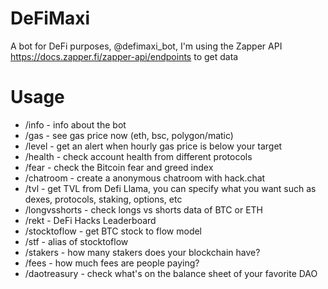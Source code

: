# DeFiMaxi
A bot for DeFi purposes, @defimaxi_bot, I'm using the Zapper API https://docs.zapper.fi/zapper-api/endpoints to get data

# Usage
- /info - info about the bot
- /gas - see gas price now (eth, bsc, polygon/matic)
- /level - get an alert when hourly gas price is below your target
- /health - check account health from different protocols
- /fear - check the Bitcoin fear and greed index
- /chatroom - create a anonymous chatroom with hack.chat
- /tvl - get TVL from Defi Llama, you can specify what you want such as dexes, protocols, staking, options, etc
- /longvsshorts - check longs vs shorts data of BTC or ETH
- /rekt - DeFi Hacks Leaderboard
- /stocktoflow - get BTC stock to flow model 
- /stf - alias of stocktoflow
- /stakers - how many stakers does your blockchain have?
- /fees - how much fees are people paying?
- /daotreasury - check what's on the balance sheet of your favorite DAO